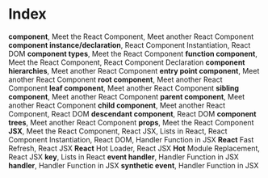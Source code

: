 # Index

**component**, Meet the React Component, Meet another React Component
**component instance/declaration**, React Component Instantiation, React DOM
**component types**, Meet the React Component
**function component**, Meet the React Component, React Component Declaration
**component hierarchies**, Meet another React Component
**entry point component**, Meet another React Component
**root component**, Meet another React Component
**leaf component**, Meet another React Component
**sibling component**, Meet another React Component
**parent component**, Meet another React Component
**child component**, Meet another React Component, React DOM
**descendant component**, React DOM
**component trees**, Meet another React Component
**props**, Meet the React Component
**JSX**, Meet the React Component, React JSX, Lists in React, React Component Instantiation, React DOM, Handler Function in JSX
**React** Fast Refresh, React JSX
**React** Hot Loader, React JSX
**Hot** Module Replacement, React JSX
**key**, Lists in React
**event handler**, Handler Function in JSX
**handler**, Handler Function in JSX
**synthetic event**, Handler Function in JSX